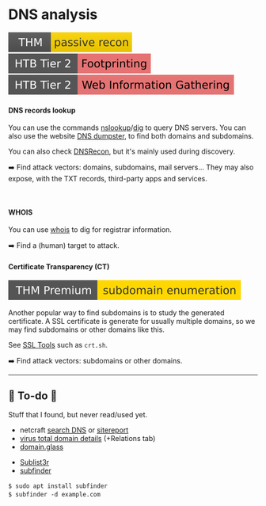 # DNS analysis

[![passiverecon](../../../_badges/thm/passiverecon.svg)](https://tryhackme.com/room/passiverecon)
[![footprinting](../../../_badges/htb/footprinting.svg)](https://academy.hackthebox.com/course/preview/footprinting)
[![web_information_gathering](../../../_badges/htb/web_information_gathering.svg)](https://academy.hackthebox.com/course/preview/information-gathering---web-edition)

<div class="row row-cols-lg-2"><div>

#### DNS records lookup

You can use the commands [nslookup](/operating-systems/networking/protocols/dns.md#nslookup-ipdomain-lookup)/[dig](/operating-systems/networking/protocols/dns.md#dig-ipdomain-lookup) to query DNS servers. You can also use the website [DNS dumpster](/operating-systems/networking/protocols/dns.md#dnsdumpster-domains-lookup), to find both domains and subdomains.

You can also check [DNSRecon](/cybersecurity/red-team/s2.discovery/tools/dnsrecon.md), but it's mainly used during discovery.

➡️ Find attack vectors: domains, subdomains, mail servers... They may also expose, with the TXT records, third-party apps and services.

<br>

#### WHOIS

You can use [whois](/operating-systems/networking/protocols/dns.md#whois-domain-registrar-data) to dig for registrar information.

➡️ Find a (human) target to attack.
</div><div>

#### Certificate Transparency (CT)

[![subdomainenumeration](../../../_badges/thmp/subdomainenumeration.svg)](https://tryhackme.com/room/subdomainenumeration)

Another popular way to find subdomains is to study the generated certificate. A SSL certificate is generate for usually multiple domains, so we may find subdomains or other domains like this.

See [SSL Tools](/operating-systems/networking/protocols/ssl-tls.md#find-certificates-given-a-domain) such as `crt.sh`.

➡️ Find attack vectors: subdomains or other domains. 
</div></div>

<hr class="sep-both">

## 👻 To-do 👻

Stuff that I found, but never read/used yet.

<div class="row row-cols-lg-2"><div>

* netcraft [search DNS](https://searchdns.netcraft.com/) or [sitereport](https://sitereport.netcraft.com)
* [virus total domain details](https://www.virustotal.com/gui/domain/example.com/details) (+Relations tab)
* [domain.glass](https://domain.glass/)
</div><div>

* [Sublist3r](https://github.com/aboul3la/Sublist3r)
* [subfinder](https://github.com/projectdiscovery/subfinder)

```ps
$ sudo apt install subfinder
$ subfinder -d example.com
```
</div></div>